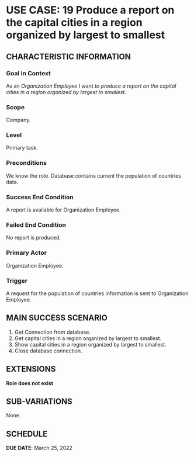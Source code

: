 # USE CASE: 19 Produce a report on the capital cities in a region organized by largest to smallest

## CHARACTERISTIC INFORMATION

### Goal in Context

As an *Organization Employee* I want *to produce a report on the capital cities in a region organized by largest to smallest*.

### Scope

Company.

### Level

Primary task.

### Preconditions

We know the role.  Database contains current the population of countries data.

### Success End Condition

A report is available for Organization Employee.

### Failed End Condition

No report is produced.

### Primary Actor

Organization Employee.

### Trigger

A request for the population of countries information is sent to Organization Employee.

## MAIN SUCCESS SCENARIO

1. Get Connection from database.
2. Get capital cities in a region organized by largest to smallest.
3. Show capital cities in a region organized by largest to smallest.
4. Close database connection.

## EXTENSIONS

**Role does not exist**

## SUB-VARIATIONS

None.

## SCHEDULE

**DUE DATE**: March 25, 2022
